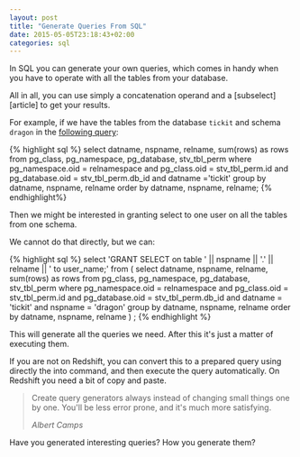 ```yaml
---
layout: post
title: "Generate Queries From SQL"
date: 2015-05-05T23:18:43+02:00
categories: sql
---
```


In SQL you can generate your own queries, which comes in handy when you have to operate with all the tables from your database.

All in all, you can use simply a concatenation operand and a [subselect][article] to get your results.

For example, if we have the tables from the database `tickit` and schema `dragon` in the [following query](http://docs.aws.amazon.com/redshift/latest/dg/c_join_PG_examples.html):

{% highlight sql %}
select datname, nspname, relname, sum(rows) as rows
from pg_class, pg_namespace, pg_database, stv_tbl_perm
where pg_namespace.oid = relnamespace
and pg_class.oid = stv_tbl_perm.id
and pg_database.oid = stv_tbl_perm.db_id
and datname ='tickit'
group by datname, nspname, relname
order by datname, nspname, relname;
{% endhighlight%}

Then we might be interested in granting select to one user on all the tables from one schema.

We cannot do that directly, but we can:

{% highlight sql %}
select 'GRANT SELECT on table ' || nspname || '.' || relname || ' to user_name;'
from (
    select datname, nspname, relname, sum(rows) as rows
    from pg_class, pg_namespace, pg_database, stv_tbl_perm
    where pg_namespace.oid = relnamespace
    and pg_class.oid = stv_tbl_perm.id
    and pg_database.oid = stv_tbl_perm.db_id
    and datname = 'tickit'
    and nspname = 'dragon' 
    group by datname, nspname, relname
    order by datname, nspname, relname
)
;
{% endhighlight %}

This will generate all the queries we need. After this it's just a matter of executing them.

If you are not on Redshift, you can convert this to a prepared query using directly the into command, and then execute the query automatically. On Redshift you need a bit of copy and paste.

<blockquote><p>Create query generators always instead of changing small things one by one. You'll be less error prone, and it's much more satisfying.</p><footer><cite>Albert Camps</cite></footer></blockquote>

Have you generated interesting queries? How you generate them?
